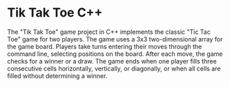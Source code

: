 # Tik Tak Toe C++
The "Tik Tak Toe" game project in C++ implements the classic "Tic Tac Toe" game for two players. The game uses a 3x3 two-dimensional array for the game board. Players take turns entering their moves through the command line, selecting positions on the board. After each move, the game checks for a winner or a draw. The game ends when one player fills three consecutive cells horizontally, vertically, or diagonally, or when all cells are filled without determining a winner.
